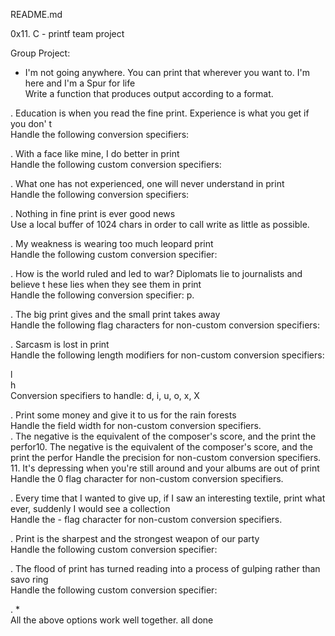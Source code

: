 README.md

0x11. C - printf team project

Group Project:                                                                      
                                                                                    
- I'm not going anywhere. You can print that wherever you want to. I'm here and I'm
 a Spur for life                                                                    
Write a function that produces output according to a format.                        
                                                                                    
                                                                                    
. Education is when you read the fine print. Experience is what you get if you don'
t                                                                                   
Handle the following conversion specifiers:

. With a face like mine, I do better in print                                      
Handle the following custom conversion specifiers:                                  
                                                                                    
. What one has not experienced, one will never understand in print                 
Handle the following conversion specifiers:                                         
                                                                                    
. Nothing in fine print is ever good news                                          
Use a local buffer of 1024 chars in order to call write as little as possible.      
                                                                                    
. My weakness is wearing too much leopard print                                    
Handle the following custom conversion specifier:                                   
                                                                                    
. How is the world ruled and led to war? Diplomats lie to journalists and believe t
hese lies when they see them in print                                               
Handle the following conversion specifier: p.                                       
                                                                                    
. The big print gives and the small print takes away                               
Handle the following flag characters for non-custom conversion specifiers:          
                                                                                    
. Sarcasm is lost in print                                                         
Handle the following length modifiers for non-custom conversion specifiers:         
                                                                                    
l                                                                                   
h                                                                                   
Conversion specifiers to handle: d, i, u, o, x, X                                   
                                                                                    
. Print some money and give it to us for the rain forests                          
Handle the field width for non-custom conversion specifiers.                        
                                                                                    . The negative is the equivalent of the composer's score, and the print the perfor10. The negative is the equivalent of the composer's score, and the print the perfor
Handle the precision for non-custom conversion specifiers.                          
                                                                                    11. It's depressing when you're still around and your albums are out of print       
Handle the 0 flag character for non-custom conversion specifiers.                   
                                                                                    
. Every time that I wanted to give up, if I saw an interesting textile, print what
 ever, suddenly I would see a collection                                            
Handle the - flag character for non-custom conversion specifiers.                   
                                                                                    
. Print is the sharpest and the strongest weapon of our party                     
Handle the following custom conversion specifier:                                   
                                                                                    
. The flood of print has turned reading into a process of gulping rather than savo
ring                                                                                
Handle the following custom conversion specifier:                                   
                                                                                    
. *                                                                               
All the above options work well together. 
all done
